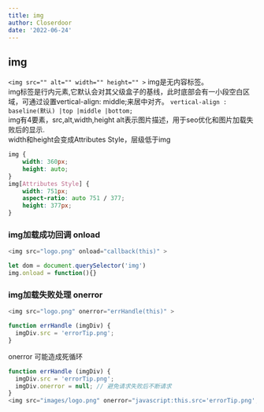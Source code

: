 ```yaml
---
title: img
author: Closerdoor
date: '2022-06-24'
---
```


## img
`<img src="" alt="" width="" height="" >`
img是无内容标签。  
img标签是行内元素,它默认会对其父级盒子的基线，此时底部会有一小段空白区域，可通过设置vertical-align: middle;来居中对齐。 
`vertical-align : baseline(默认) |top |middle |bottom;  `  
img有4要素，src,alt,width,height
alt表示图片描述，用于seo优化和图片加载失败后的显示.  
width和height会变成Attributes Style，层级低于img
```css
img {
    width: 360px;
    height: auto;
}
img[Attributes Style] {
    width: 751px;
    aspect-ratio: auto 751 / 377;
    height: 377px;
}
```
### img加载成功回调 onload
```js
<img src="logo.png" onload="callback(this)" >

let dom = document.querySelector('img')
img.onload = function(){}
```
### img加载失败处理 onerror
```js
<img src="logo.png" onerror="errHandle(this)" >

function errHandle (imgDiv) {
  imgDiv.src = 'errorTip.png'; 
}
```
onerror 可能造成死循环
```js
function errHandle (imgDiv) {
  imgDiv.src = 'errorTip.png'; 
  imgDiv.onerror = null; // 避免请求失败后不断请求
}
<img src="images/logo.png" onerror="javascript:this.src='errorTip.png';this.οnerrοr=null">`
```
